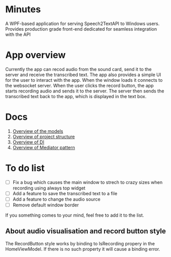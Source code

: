 # Minutes
A WPF-based application for serving Speech2TextAPI to Windows users. 
Provides production grade front-end dedicated for seamless integration with the API

# App overview
Currently the app can recod audio from the sound card, send it to the server and receive the transcribed text. The app also provides a simple UI for the user to interact with the app.
When the window loads it connects to the websocket server. When the user clicks the record button, the app starts recording audio and sends it to the server. The server then sends the transcribed text back to the app, which is displayed in the text box.

# Docs
1. [Overview of the models](./Docs/Modules/ModelsFolderREADME.md)
2. [Overview of project structure](./Docs/Modules/ProjectStructureREADME.md)
3. [Overview of DI](./Docs/Patterns/DependencyInjectionREADME.md)
4. [Overview of Mediator pattern](./Docs/Patterns/MediatorREADME.md)

# To do list
- [ ] Fix a bug which causes the main window to strech to crazy sizes when recording using always top widget
- [ ] Add a feature to save the transcribed text to a file
- [ ] Add a feature to change the audio source
- [	] Remove default window border

If you something comes to your mind, feel free to add it to the list.

## About audio visualisation and record button style
The RecordButton style works by binding to IsRecording propery in the HomeViewModel. If there is no such property it will cause a binding error.